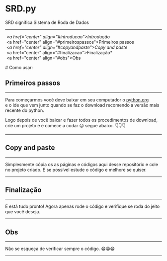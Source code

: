 # SRD.py
SRD significa Sistema de Roda de Dados 

----------------------------------------------

 ​*​ <a href="center" align="#introducao">Introdução</a> 
 ​*​ <a href="center" align="#primeirospassos">Primeiros passos</a> 
 ​*​ <a href="center" align="#copyandpaste">Copy and paste</a> 
 ​*​ <a href="center" align="#finalizacao">Finalização</a> 
 ​*​ <a href="center" align="#obs">Obs</a> 
  
 ​#​ ​Como usar:

## Primeiros passos
------------------------------------------------
Para começarmos você deve baixar em seu computador 
o [python.org](https://www.python.org/downloads/)  
e o ide que vem junto quando se faz o download
recomendo a versão mais recente do python.

Logo depois de você baixar e fazer todos os 
procedimentos de download, crie um projeto e
e comece a codar 😉 segue abaixo. 👇👇👇

------------------------------------------------

## Copy and paste
------------------------------------------------

Simplesmente cópia os as páginas e códigos aqui 
desse repositório e cole no projeto criado. E 
se possível estude o código e melhore se quiser.

------------------------------------------------
## Finalização
------------------------------------------------

E está tudo pronto! Agora apenas rode o código
e verifique se roda do jeito que você deseja. 

------------------------------------------------

## Obs

------------------------------------------------

Não se esqueça de verificar sempre o código. 😁😁😁

------------------------------------------------
